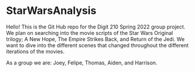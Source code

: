 # StarWarsAnalysis

Hello! This is the Git Hub repo for the Digit 210 Spring 2022 group project. We plan on searching into the movie scripts of the Star Wars Original trilogy; A New Hope, The Empire Strikes Back, and Return of the Jedi. We want to dive into the different scenes that changed throughout the different iterations of the movies. 

As a group we are: Joey, Felipe, Thomas, Aiden, and Harrison.
